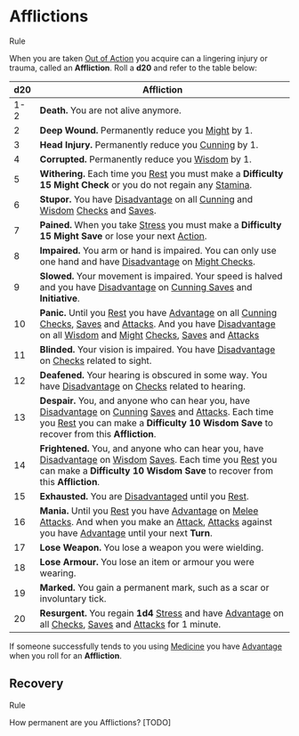 # Afflictions

Rule

When you are taken [Out of Action](../../pages/combat/stress.md#out-of-action) you acquire can a lingering injury or trauma, called an **Affliction**. Roll a **d20** and refer to the table below:

| d20 | Affliction |
| --- | -
| 1-2 | **Death.** You are not alive anymore.
| 2   | **Deep Wound.** Permanently reduce you [Might]() by 1.
| 3   | **Head Injury.** Permanently reduce you [Cunning]() by 1.
| 4   | **Corrupted.** Permanently reduce you [Wisdom]() by 1.
| 5   | **Withering.** Each time you [Rest]() you must make a **Difficulty 15 Might Check** or you do not regain any [Stamina]().
| 6   | **Stupor.** You have [Disadvantage]() on all [Cunning]() and [Wisdom]() [Checks]() and [Saves]().
| 7   | **Pained.** When you take [Stress]() you must make a **Difficulty 15 Might Save** or lose your next [Action]().
| 8   | **Impaired.** You arm or hand is impaired. You can only use one hand and have [Disadvantage]() on [Might Checks]().
| 9   | **Slowed.** Your movement is impaired. Your speed is halved and you have [Disadvantage]() on [Cunning Saves]() and **Initiative**.
| 10  | **Panic.** Until you [Rest]() you have [Advantage]() on all [Cunning]() [Checks](), [Saves]() and [Attacks](). And you have [Disadvantage]() on all [Wisdom]() and [Might]() [Checks](), [Saves]() and [Attacks]()
| 11  | **Blinded.** Your vision is impaired. You have [Disadvantage]() on [Checks]() related to sight.
| 12  | **Deafened.** Your hearing is obscured in some way. You have [Disadvantage]() on [Checks]() related to hearing.
| 13  | **Despair.** You, and anyone who can hear you, have [Disadvantage]() on [Cunning]() [Saves]() and [Attacks](). Each time you [Rest]() you can make a **Difficulty 10 Wisdom Save** to recover from this **Affliction**.
| 14  | **Frightened.** You, and anyone who can hear you, have [Disadvantage]() on [Wisdom]() [Saves](). Each time you [Rest]() you can make a **Difficulty 10 Wisdom Save** to recover from this **Affliction**.
| 15  | **Exhausted.** You are [Disadvantaged]() until you [Rest]().
| 16  | **Mania.** Until you [Rest]() you have [Advantage]() on [Melee Attacks](). And when you make an [Attack](), [Attacks]() against you have [Advantage]() until your next **Turn**.
| 17  | **Lose Weapon.** You lose a weapon you were wielding.
| 18  | **Lose Armour.** You lose an item or armour you were wearing.
| 19  | **Marked.** You gain a permanent mark, such as a scar or involuntary tick.
| 20  | **Resurgent.** You regain **1d4** [Stress]() and have [Advantage]() on all [Checks](), [Saves]() and [Attacks]() for 1 minute.

If someone successfully tends to you using [Medicine]() you have [Advantage]() when you roll for an **Affliction**.

## Recovery

Rule

How permanent are you Afflictions? [TODO]
